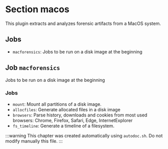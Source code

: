 
# Section macos

This plugin extracts and analyzes forensic artifacts from a MacOS system.

## Jobs

- ``macforensics``: Jobs to be run on a disk image at the beginning

## Job `macforensics`

Jobs to be run on a disk image at the beginning

### Jobs
- ``mount``: Mount all partitions of a disk image.
- ``allocfiles``: Generate allocated files in a disk image
- ``browsers``: Parse history, downloads and cookies from most used browsers: Chrome, Firefox, Safari, Edge, InternetExplorer
- ``fs_timeline``: Generate a timeline of a filesystem.



:::warning
This chapter was created automatically using `autodoc.sh`. Do not modify manually this file.
:::

